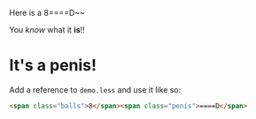 <link rel="stylesheet" href="demo.less.css" />

Here is a <span class="balls">8</span><span class="penis">====D</span>~~

You _know_ what it **is**!!

# It's a penis!

Add a reference to `demo.less` and use it like so:

```html
<span class="balls">8</span><span class="penis">====D</span>
```
